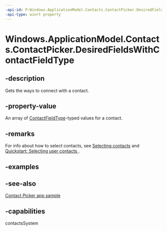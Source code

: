 ```yaml
---
-api-id: P:Windows.ApplicationModel.Contacts.ContactPicker.DesiredFieldsWithContactFieldType
-api-type: winrt property
---
```


<!-- Property syntax
public Windows.Foundation.Collections.IVector<Windows.ApplicationModel.Contacts.ContactFieldType> DesiredFieldsWithContactFieldType { get; }
-->

# Windows.ApplicationModel.Contacts.ContactPicker.DesiredFieldsWithContactFieldType

## -description
Gets the ways to connect with a contact.

## -property-value
An array of [ContactFieldType](contactfieldtype.md)-typed values for a contact.

## -remarks
For info about how to select contacts, see [Selecting contacts](/windows/uwp/contacts-and-calendar/selecting-contacts) and [Quickstart: Selecting user contacts ](/previous-versions/windows/apps/jj153343(v=win.10)).

## -examples


## -see-also
[Contact Picker app sample](https://github.com/microsoft/Windows-universal-samples/tree/master/Samples/ContactPicker)
## -capabilities
contactsSystem
